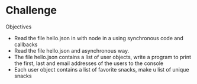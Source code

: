 # Challenge

Objectives

- Read the file hello.json in with node in a using synchronous code and callbacks
- Read the file hello.json and asynchronous way.
- The file hello.json contains a list of user objects, write a program to print the first, last and email addresses of the users to the console
- Each user object contains a list of favorite snacks, make u list of unique snacks
